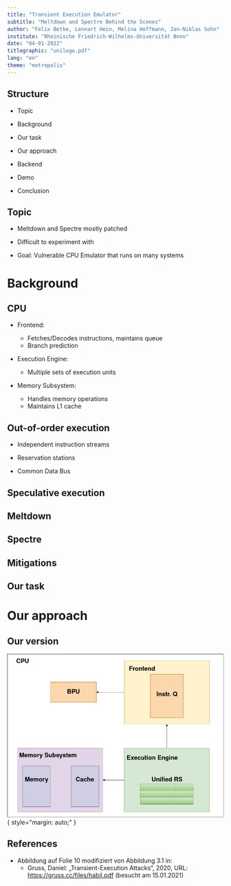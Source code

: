 ```yaml
---
title: "Transient Execution Emulator"
subtitle: "Meltdown and Spectre Behind the Scenes"
author: "Felix Betke, Lennart Hein, Melina Hoffmann, Jan-Niklas Sohn"
institute: "Rheinische Friedrich-Wilhelms-Universität Bonn"
date: "04-01-2022"
titlegraphic: "unilogo.pdf"
lang: "en"
theme: "metropolis"
---
```

<!--
Aufteilung:

- Einleitung (Felix)
- Backend (Melina)
- Demo: Meltdown (Lenni)
  - Mitigation: Return zero
- Demo: Spectre (Jan)
  - Mitigation: Flush cache
-->

## Structure
- Topic

- Background

- Our task

- Our approach

- Backend

- Demo

- Conclusion

## Topic

- Meltdown and Spectre mostly patched

- Difficult to experiment with

- Goal: Vulnerable CPU Emulator that runs on many systems

# Background

## CPU

- Frontend:
  - Fetches/Decodes instructions, maintains queue
  - Branch prediction

- Execution Engine:
  - Multiple sets of execution units

- Memory Subsystem:
  - Handles memory operations
  - Maintains L1 cache

## Out-of-order execution

- Independent instruction streams

- Reservation stations

- Common Data Bus

## Speculative execution

## Meltdown

## Spectre

## Mitigations

## Our task

# Our approach

## Our version
![](../fig/our_cpu.png){ style="margin: auto;" }

## References

- Abbildung auf Folie 10 modifiziert von Abbildung 3.1 in:
  - Gruss, Daniel: „Transient-Execution Attacks“, 2020, URL: <https://gruss.cc/files/habil.pdf> (besucht am 15.01.2021)
